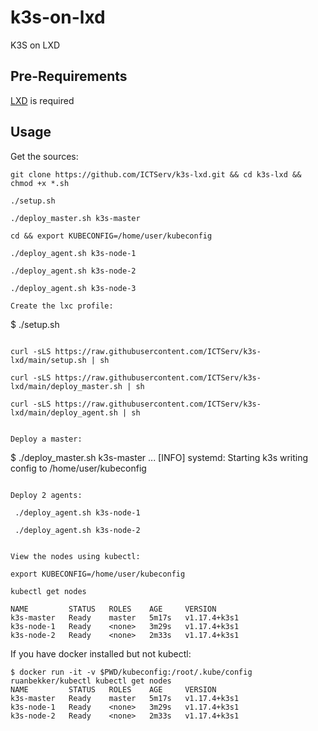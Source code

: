 # k3s-on-lxd

K3S on LXD 

## Pre-Requirements

[LXD](https://linuxcontainers.org/lxd/getting-started-cli/) is required

## Usage

Get the sources:

```
git clone https://github.com/ICTServ/k3s-lxd.git && cd k3s-lxd && chmod +x *.sh
```
```
./setup.sh
```
```
./deploy_master.sh k3s-master
```
```
cd && export KUBECONFIG=/home/user/kubeconfig
```
```
./deploy_agent.sh k3s-node-1
```
```
./deploy_agent.sh k3s-node-2
```
```
./deploy_agent.sh k3s-node-3
```

```
Create the lxc profile:

```
$ ./setup.sh
```

```
```
curl -sLS https://raw.githubusercontent.com/ICTServ/k3s-lxd/main/setup.sh | sh
```
```
curl -sLS https://raw.githubusercontent.com/ICTServ/k3s-lxd/main/deploy_master.sh | sh
```
```
curl -sLS https://raw.githubusercontent.com/ICTServ/k3s-lxd/main/deploy_agent.sh | sh
```
```

Deploy a master:

```
$ ./deploy_master.sh k3s-master
...
[INFO]  systemd: Starting k3s
writing config to /home/user/kubeconfig
```

Deploy 2 agents:

```
```
 ./deploy_agent.sh k3s-node-1
 ```
```
 ./deploy_agent.sh k3s-node-2
```
```

View the nodes using kubectl:

```
```
export KUBECONFIG=/home/user/kubeconfig
```
```
kubectl get nodes
```
```
NAME         STATUS   ROLES    AGE     VERSION
k3s-master   Ready    master   5m17s   v1.17.4+k3s1
k3s-node-1   Ready    <none>   3m29s   v1.17.4+k3s1
k3s-node-2   Ready    <none>   2m33s   v1.17.4+k3s1
```

If you have docker installed but not kubectl:

```
$ docker run -it -v $PWD/kubeconfig:/root/.kube/config ruanbekker/kubectl kubectl get nodes
NAME         STATUS   ROLES    AGE     VERSION
k3s-master   Ready    master   5m17s   v1.17.4+k3s1
k3s-node-1   Ready    <none>   3m29s   v1.17.4+k3s1
k3s-node-2   Ready    <none>   2m33s   v1.17.4+k3s1
```
